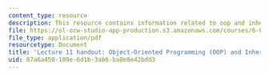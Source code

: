 ```yaml
---
content_type: resource
description: This resource contains information related to oop and inheritance.
file: https://ol-ocw-studio-app-production.s3.amazonaws.com/courses/6-00sc-introduction-to-computer-science-and-programming-spring-2011/87a6a450109e6d1b3ab6ba8e8e42bdd3_MIT6_00SCS11_lec11.pdf
file_type: application/pdf
resourcetype: Document
title: 'Lecture 11 handout: Object-Oriented Programming (OOP) and Inheritance'
uid: 87a6a450-109e-6d1b-3ab6-ba8e8e42bdd3
---
```

